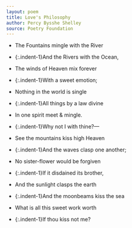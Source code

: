 ```yaml
---
layout: poem
title: Love's Philosophy
author: Percy Bysshe Shelley
source: Poetry Foundation
---
```


- The Fountains mingle with the River
- {:.indent-1}And the Rivers with the Ocean,
- The winds of Heaven mix forever
- {:.indent-1}With a sweet emotion;
- Nothing in the world is single
- {:.indent-1}All things by a law divine
- In one spirit meet & mingle.
- {:.indent-1}Why not I with thine?—

- See the mountains kiss high Heaven
- {:.indent-1}And the waves clasp one another;
- No sister-flower would be forgiven
- {:.indent-1}If it disdained its brother,
- And the sunlight clasps the earth
- {:.indent-1}And the moonbeams kiss the sea
- What is all this sweet work worth
- {:.indent-1}If thou kiss not me? 

